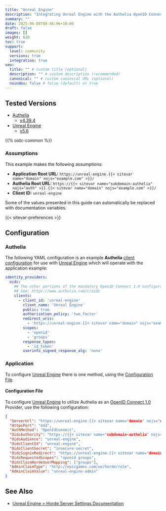 ```yaml
---
title: "Unreal Engine"
description: "Integrating Unreal Engine with the Authelia OpenID Connect 1.0 Provider."
summary: ""
date: 2025-06-08T08:46:06+10:00
draft: false
images: []
weight: 620
toc: true
support:
  level: community
  versions: true
  integration: true
seo:
  title: "" # custom title (optional)
  description: "" # custom description (recommended)
  canonical: "" # custom canonical URL (optional)
  noindex: false # false (default) or true
---
```


## Tested Versions

- [Authelia]
  - [v4.39.4](https://github.com/authelia/authelia/releases/tag/v4.39.4)
- [Unreal Engine]
  - [v5.6](https://dev.epicgames.com/documentation/en-us/unreal-engine/unreal-engine-5-6-release-notes)

{{% oidc-common %}}

### Assumptions

This example makes the following assumptions:

- __Application Root URL:__ `https://unreal-engine.{{< sitevar name="domain" nojs="example.com" >}}/`
- __Authelia Root URL:__ `https://{{< sitevar name="subdomain-authelia" nojs="auth" >}}.{{< sitevar name="domain" nojs="example.com" >}}/`
- __Client ID:__ `unreal-engine`

Some of the values presented in this guide can automatically be replaced with documentation variables.

{{< sitevar-preferences >}}

## Configuration

### Authelia

The following YAML configuration is an example __Authelia__ [client configuration] for use with [Unreal Engine] which
will operate with the application example:

```yaml {title="configuration.yml"}
identity_providers:
  oidc:
    ## The other portions of the mandatory OpenID Connect 1.0 configuration go here.
    ## See: https://www.authelia.com/c/oidc
    clients:
      - client_id: 'unreal-engine'
        client_name: 'Unreal Engine'
        public: true
        authorization_policy: 'two_factor'
        redirect_uris:
          - 'https://unreal-engine.{{< sitevar name="domain" nojs="example.com" >}}/auth/openid_connect'
        scopes:
          - 'openid'
          - 'groups'
        response_types:
          - 'id_token'
        userinfo_signed_response_alg: 'none'
```

### Application

To configure [Unreal Engine] there is one method, using the [Configuration File](#configuration-file).

#### Configuration File

To configure [Unreal Engine] to utilize Authelia as an [OpenID Connect 1.0] Provider, use the following configuration:

```json
{
  "ServerUrl": "https://unreal-engine.{{< sitevar name="domain" nojs="example.com" >}}",
  "HttpsPort": "443",
  "AuthMethod": "OpenIdConnect",
  "OidcAuthority": "https://{{< sitevar name="subdomain-authelia" nojs="auth" >}}.{{< sitevar name="domain" nojs="example.com" >}}",
  "OidcAudience": "unreal-engine",
  "OidcClientId": "unreal-engine",
  "OidcClientSecret": "insecure-secret",
  "OidcSigninRedirect": "https://unreal-engine.{{< sitevar name="domain" nojs="example.com" >}}/auth/openid_connect",
  "OidcRequestedScopes": "openid groups",
  "OidcClaimHordeUserMapping": ["groups"],
  "AdminClaimType": "http://epicgames.com/ue/horde/role",
  "AdminClaimValue": "unreal-engine-admin"
}
```

## See Also

- [Unreal Engine > Horde Server Settings Documentation](https://dev.epicgames.com/documentation/en-us/unreal-engine/horde-settings-for-unreal-engine#serversettings)

[Authelia]: https://www.authelia.com
[Unreal Engine]: https://www.unrealengine.com/
[OpenID Connect 1.0]: ../../openid-connect/introduction.md
[client configuration]: ../../../configuration/identity-providers/openid-connect/clients.md
